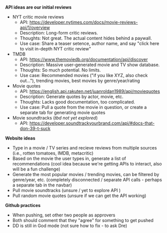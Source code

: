 **API ideas are our initial reviews**
- NYT critic movie reviews
    - API: https://developer.nytimes.com/docs/movie-reviews-api/1/overview
    - Description: Long-form critic reviews.
    - Thoughts: Not great. The actual content hides behind a paywall.
    - Use case: Share a teaser setence, author name, and say "click here to visit in-depth NYT critic review"
- TMDB
    - API: https://www.themoviedb.org/documentation/api/discover
    - Description: Massive user-generated movie and TV show database.
    - Thoughts: So much potential. No limits.
    - Use case: Recommended movies ("if you like XYZ, also check out..."), trending movies, best movies by genre/year/rating
- Movie quotes
    - API: https://english.api.rakuten.net/juanroldan1989/api/moviequotes
    - Description: Generate quotes by actor, movie, etc.
    - Thoughts: Lacks good documentation, too complicated.
    - Use case: Pull a quote from the movie in question, or create a separate tab for generating movie quotes
- Movie soundtracks (*tbd not yet explored*)
    - API: https://developer.soundtrackyourbrand.com/api/#docs-that-don-39-t-suck

**Website ideas**
- Type in a movie / TV series and recieve reviews from multiple sources (i.e., rotten tomatoes, IMDB, metacritic)
- Based on the movie the user types in, generate a list of recommendations (cool idea because we're getting APIs to interact, also will be a fun challenge)
- Generate the most popular movies / trending movies, can be filtered by genre/year, etc. (completely disconnected / separate API calls - perhaps a separate tab in the navbar)
- Pull movie soundtracks (unsure / yet to explore API )
- Pull random movie quotes (unsure if we can get the API working)

**Github practices**
- When pushing, set other two people as approvers
- Both should comment that they "agree" for something to get pushed
- DD is still in God mode (not sure how to fix - to ask Dre)